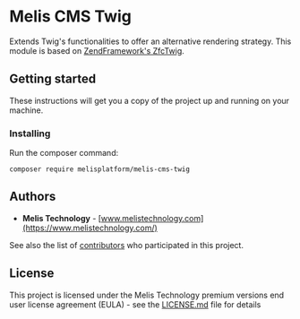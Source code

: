 # Melis CMS Twig

Extends Twig's functionalities to offer an alternative rendering strategy.
This module is based on [ZendFramework's ZfcTwig](https://github.com/ZF-Commons/ZfcTwig).

## Getting started

These instructions will get you a copy of the project up and running on your machine.

### Installing

Run the composer command:
```
composer require melisplatform/melis-cms-twig
```
 
## Authors

* **Melis Technology** - [www.melistechnology.com](https://www.melistechnology.com/)

See also the list of [contributors](https://github.com/melisplatform/melis-cms-comments/contributors) who participated in this project.

## License

This project is licensed under the Melis Technology premium versions end user license agreement (EULA) - see the [LICENSE.md](LICENSE.md) file for details
